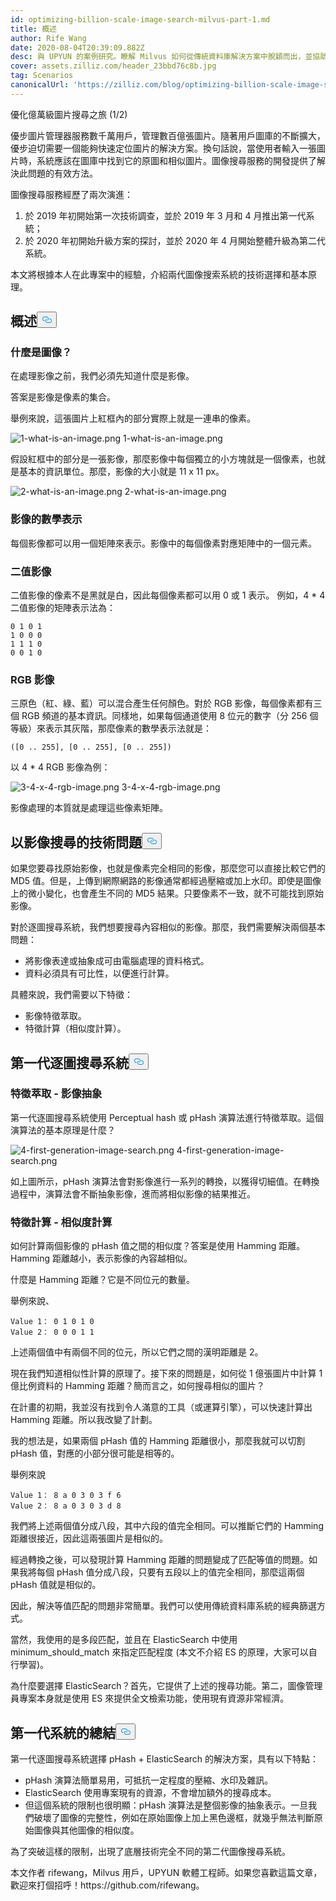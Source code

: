 ```yaml
---
id: optimizing-billion-scale-image-search-milvus-part-1.md
title: 概述
author: Rife Wang
date: 2020-08-04T20:39:09.882Z
desc: 與 UPYUN 的案例研究。瞭解 Milvus 如何從傳統資料庫解決方案中脫穎而出，並協助建立圖像相似性搜尋系統。
cover: assets.zilliz.com/header_23bbd76c8b.jpg
tag: Scenarios
canonicalUrl: 'https://zilliz.com/blog/optimizing-billion-scale-image-search-milvus-part-1'
---
```

<custom-h1>優化億萬級圖片搜尋之旅 (1/2)</custom-h1><p>優步圖片管理器服務數千萬用戶，管理數百億張圖片。隨著用戶圖庫的不斷擴大，優步迫切需要一個能夠快速定位圖片的解決方案。換句話說，當使用者輸入一張圖片時，系統應該在圖庫中找到它的原圖和相似圖片。圖像搜尋服務的開發提供了解決此問題的有效方法。</p>
<p>圖像搜尋服務經歷了兩次演進：</p>
<ol>
<li>於 2019 年初開始第一次技術調查，並於 2019 年 3 月和 4 月推出第一代系統；</li>
<li>於 2020 年初開始升級方案的探討，並於 2020 年 4 月開始整體升級為第二代系統。</li>
</ol>
<p>本文將根據本人在此專案中的經驗，介紹兩代圖像搜索系統的技術選擇和基本原理。</p>
<h2 id="Overview" class="common-anchor-header">概述<button data-href="#Overview" class="anchor-icon" translate="no">
      <svg translate="no"
        aria-hidden="true"
        focusable="false"
        height="20"
        version="1.1"
        viewBox="0 0 16 16"
        width="16"
      >
        <path
          fill="#0092E4"
          fill-rule="evenodd"
          d="M4 9h1v1H4c-1.5 0-3-1.69-3-3.5S2.55 3 4 3h4c1.45 0 3 1.69 3 3.5 0 1.41-.91 2.72-2 3.25V8.59c.58-.45 1-1.27 1-2.09C10 5.22 8.98 4 8 4H4c-.98 0-2 1.22-2 2.5S3 9 4 9zm9-3h-1v1h1c1 0 2 1.22 2 2.5S13.98 12 13 12H9c-.98 0-2-1.22-2-2.5 0-.83.42-1.64 1-2.09V6.25c-1.09.53-2 1.84-2 3.25C6 11.31 7.55 13 9 13h4c1.45 0 3-1.69 3-3.5S14.5 6 13 6z"
        ></path>
      </svg>
    </button></h2><h3 id="What-is-an-image" class="common-anchor-header">什麼是圖像？</h3><p>在處理影像之前，我們必須先知道什麼是影像。</p>
<p>答案是影像是像素的集合。</p>
<p>舉例來說，這張圖片上紅框內的部分實際上就是一連串的像素。</p>
<p>
  
   <span class="img-wrapper"> <img translate="no" src="https://assets.zilliz.com/1_what_is_an_image_021e0280cc.png" alt="1-what-is-an-image.png" class="doc-image" id="1-what-is-an-image.png" />
   </span> <span class="img-wrapper"> <span>1-what-is-an-image.png</span> </span></p>
<p>假設紅框中的部分是一張影像，那麼影像中每個獨立的小方塊就是一個像素，也就是基本的資訊單位。那麼，影像的大小就是 11 x 11 px。</p>
<p>
  
   <span class="img-wrapper"> <img translate="no" src="https://assets.zilliz.com/2_what_is_an_image_602a91b4a0.png" alt="2-what-is-an-image.png" class="doc-image" id="2-what-is-an-image.png" />
   </span> <span class="img-wrapper"> <span>2-what-is-an-image.png</span> </span></p>
<h3 id="Mathematical-representation-of-images" class="common-anchor-header">影像的數學表示</h3><p>每個影像都可以用一個矩陣來表示。影像中的每個像素對應矩陣中的一個元素。</p>
<h3 id="Binary-images" class="common-anchor-header">二值影像</h3><p>二值影像的像素不是黑就是白，因此每個像素都可以用 0 或 1 表示。 例如，4 * 4 二值影像的矩陣表示法為：</p>
<pre><code translate="no">0 1 0 1
1 0 0 0
1 1 1 0
0 0 1 0
</code></pre>
<h3 id="RGB-images" class="common-anchor-header">RGB 影像</h3><p>三原色（紅、綠、藍）可以混合產生任何顏色。對於 RGB 影像，每個像素都有三個 RGB 頻道的基本資訊。同樣地，如果每個通道使用 8 位元的數字（分 256 個等級）來表示其灰階，那麼像素的數學表示法就是：</p>
<pre><code translate="no">([0 .. 255], [0 .. 255], [0 .. 255])
</code></pre>
<p>以 4 * 4 RGB 影像為例：</p>
<p>
  
   <span class="img-wrapper"> <img translate="no" src="https://assets.zilliz.com/3_4_x_4_rgb_image_136cec77ce.png" alt="3-4-x-4-rgb-image.png" class="doc-image" id="3-4-x-4-rgb-image.png" />
   </span> <span class="img-wrapper"> <span>3-4-x-4-rgb-image.png</span> </span></p>
<p>影像處理的本質就是處理這些像素矩陣。</p>
<h2 id="The-technical-problem-of-search-by-image" class="common-anchor-header">以影像搜尋的技術問題<button data-href="#The-technical-problem-of-search-by-image" class="anchor-icon" translate="no">
      <svg translate="no"
        aria-hidden="true"
        focusable="false"
        height="20"
        version="1.1"
        viewBox="0 0 16 16"
        width="16"
      >
        <path
          fill="#0092E4"
          fill-rule="evenodd"
          d="M4 9h1v1H4c-1.5 0-3-1.69-3-3.5S2.55 3 4 3h4c1.45 0 3 1.69 3 3.5 0 1.41-.91 2.72-2 3.25V8.59c.58-.45 1-1.27 1-2.09C10 5.22 8.98 4 8 4H4c-.98 0-2 1.22-2 2.5S3 9 4 9zm9-3h-1v1h1c1 0 2 1.22 2 2.5S13.98 12 13 12H9c-.98 0-2-1.22-2-2.5 0-.83.42-1.64 1-2.09V6.25c-1.09.53-2 1.84-2 3.25C6 11.31 7.55 13 9 13h4c1.45 0 3-1.69 3-3.5S14.5 6 13 6z"
        ></path>
      </svg>
    </button></h2><p>如果您要尋找原始影像，也就是像素完全相同的影像，那麼您可以直接比較它們的 MD5 值。但是，上傳到網際網路的影像通常都經過壓縮或加上水印。即使是圖像上的微小變化，也會產生不同的 MD5 結果。只要像素不一致，就不可能找到原始影像。</p>
<p>對於逐圖搜尋系統，我們想要搜尋內容相似的影像。那麼，我們需要解決兩個基本問題：</p>
<ul>
<li>將影像表達或抽象成可由電腦處理的資料格式。</li>
<li>資料必須具有可比性，以便進行計算。</li>
</ul>
<p>具體來說，我們需要以下特徵：</p>
<ul>
<li>影像特徵萃取。</li>
<li>特徵計算（相似度計算）。</li>
</ul>
<h2 id="The-first-generation-search-by-image-system" class="common-anchor-header">第一代逐圖搜尋系統<button data-href="#The-first-generation-search-by-image-system" class="anchor-icon" translate="no">
      <svg translate="no"
        aria-hidden="true"
        focusable="false"
        height="20"
        version="1.1"
        viewBox="0 0 16 16"
        width="16"
      >
        <path
          fill="#0092E4"
          fill-rule="evenodd"
          d="M4 9h1v1H4c-1.5 0-3-1.69-3-3.5S2.55 3 4 3h4c1.45 0 3 1.69 3 3.5 0 1.41-.91 2.72-2 3.25V8.59c.58-.45 1-1.27 1-2.09C10 5.22 8.98 4 8 4H4c-.98 0-2 1.22-2 2.5S3 9 4 9zm9-3h-1v1h1c1 0 2 1.22 2 2.5S13.98 12 13 12H9c-.98 0-2-1.22-2-2.5 0-.83.42-1.64 1-2.09V6.25c-1.09.53-2 1.84-2 3.25C6 11.31 7.55 13 9 13h4c1.45 0 3-1.69 3-3.5S14.5 6 13 6z"
        ></path>
      </svg>
    </button></h2><h3 id="Feature-extraction--image-abstraction" class="common-anchor-header">特徵萃取 - 影像抽象</h3><p>第一代逐圖搜尋系統使用 Perceptual hash 或 pHash 演算法進行特徵萃取。這個演算法的基本原理是什麼？</p>
<p>
  
   <span class="img-wrapper"> <img translate="no" src="https://assets.zilliz.com/4_first_generation_image_search_ffd7088158.png" alt="4-first-generation-image-search.png" class="doc-image" id="4-first-generation-image-search.png" />
   </span> <span class="img-wrapper"> <span>4-first-generation-image-search.png</span> </span></p>
<p>如上圖所示，pHash 演算法會對影像進行一系列的轉換，以獲得切細值。在轉換過程中，演算法會不斷抽象影像，進而將相似影像的結果推近。</p>
<h3 id="Feature-calculation--similarity-calculation" class="common-anchor-header">特徵計算 - 相似度計算</h3><p>如何計算兩個影像的 pHash 值之間的相似度？答案是使用 Hamming 距離。Hamming 距離越小，表示影像的內容越相似。</p>
<p>什麼是 Hamming 距離？它是不同位元的數量。</p>
<p>舉例來說、</p>
<pre><code translate="no">Value 1： 0 1 0 1 0
Value 2： 0 0 0 1 1
</code></pre>
<p>上述兩個值中有兩個不同的位元，所以它們之間的漢明距離是 2。</p>
<p>現在我們知道相似性計算的原理了。接下來的問題是，如何從 1 億張圖片中計算 1 億比例資料的 Hamming 距離？簡而言之，如何搜尋相似的圖片？</p>
<p>在計畫的初期，我並沒有找到令人滿意的工具（或運算引擎），可以快速計算出 Hamming 距離。所以我改變了計劃。</p>
<p>我的想法是，如果兩個 pHash 值的 Hamming 距離很小，那麼我就可以切割 pHash 值，對應的小部分很可能是相等的。</p>
<p>舉例來說</p>
<pre><code translate="no">Value 1： 8 a 0 3 0 3 f 6
Value 2： 8 a 0 3 0 3 d 8
</code></pre>
<p>我們將上述兩個值分成八段，其中六段的值完全相同。可以推斷它們的 Hamming 距離很接近，因此這兩張圖片是相似的。</p>
<p>經過轉換之後，可以發現計算 Hamming 距離的問題變成了匹配等值的問題。如果我將每個 pHash 值分成八段，只要有五段以上的值完全相同，那麼這兩個 pHash 值就是相似的。</p>
<p>因此，解決等值匹配的問題非常簡單。我們可以使用傳統資料庫系統的經典篩選方式。</p>
<p>當然，我使用的是多段匹配，並且在 ElasticSearch 中使用 minimum_should_match 來指定匹配程度 (本文不介紹 ES 的原理，大家可以自行學習)。</p>
<p>為什麼要選擇 ElasticSearch？首先，它提供了上述的搜尋功能。第二，圖像管理員專案本身就是使用 ES 來提供全文檢索功能，使用現有資源非常經濟。</p>
<h2 id="Summary-of-the-first-generation-system" class="common-anchor-header">第一代系統的總結<button data-href="#Summary-of-the-first-generation-system" class="anchor-icon" translate="no">
      <svg translate="no"
        aria-hidden="true"
        focusable="false"
        height="20"
        version="1.1"
        viewBox="0 0 16 16"
        width="16"
      >
        <path
          fill="#0092E4"
          fill-rule="evenodd"
          d="M4 9h1v1H4c-1.5 0-3-1.69-3-3.5S2.55 3 4 3h4c1.45 0 3 1.69 3 3.5 0 1.41-.91 2.72-2 3.25V8.59c.58-.45 1-1.27 1-2.09C10 5.22 8.98 4 8 4H4c-.98 0-2 1.22-2 2.5S3 9 4 9zm9-3h-1v1h1c1 0 2 1.22 2 2.5S13.98 12 13 12H9c-.98 0-2-1.22-2-2.5 0-.83.42-1.64 1-2.09V6.25c-1.09.53-2 1.84-2 3.25C6 11.31 7.55 13 9 13h4c1.45 0 3-1.69 3-3.5S14.5 6 13 6z"
        ></path>
      </svg>
    </button></h2><p>第一代逐圖搜尋系統選擇 pHash + ElasticSearch 的解決方案，具有以下特點：</p>
<ul>
<li>pHash 演算法簡單易用，可抵抗一定程度的壓縮、水印及雜訊。</li>
<li>ElasticSearch 使用專案現有的資源，不會增加額外的搜尋成本。</li>
<li>但這個系統的限制也很明顯：pHash 演算法是整個影像的抽象表示。一旦我們破壞了圖像的完整性，例如在原始圖像上加上黑色邊框，就幾乎無法判斷原始圖像與其他圖像的相似度。</li>
</ul>
<p>為了突破這樣的限制，出現了底層技術完全不同的第二代圖像搜尋系統。</p>
<p>本文作者 rifewang，Milvus 用戶，UPYUN 軟體工程師。如果您喜歡這篇文章，歡迎來打個招呼！https://github.com/rifewang。</p>
